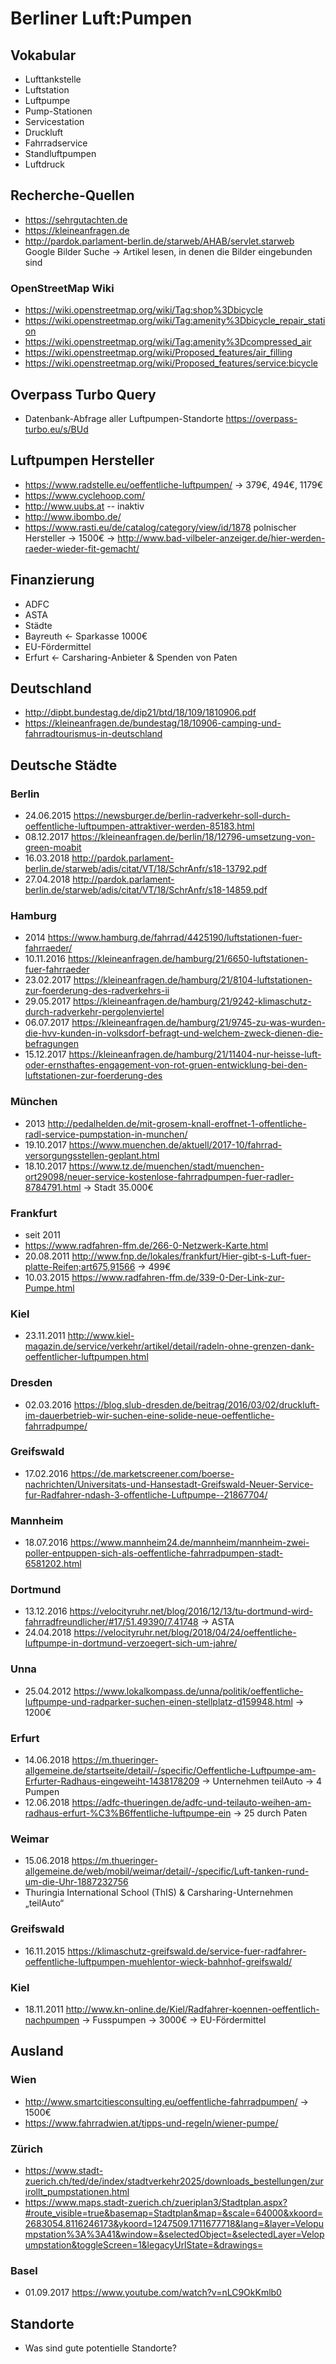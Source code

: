 # Berliner Luft:Pumpen

## Vokabular

- Lufttankstelle
- Luftstation
- Luftpumpe
- Pump-Stationen
- Servicestation
- Druckluft
- Fahrradservice
- Standluftpumpen
- Luftdruck


## Recherche-Quellen
- https://sehrgutachten.de
- https://kleineanfragen.de
- http://pardok.parlament-berlin.de/starweb/AHAB/servlet.starweb
Google Bilder Suche -> Artikel lesen, in denen die Bilder eingebunden sind

### OpenStreetMap Wiki
- https://wiki.openstreetmap.org/wiki/Tag:shop%3Dbicycle
- https://wiki.openstreetmap.org/wiki/Tag:amenity%3Dbicycle_repair_station
- https://wiki.openstreetmap.org/wiki/Tag:amenity%3Dcompressed_air
- https://wiki.openstreetmap.org/wiki/Proposed_features/air_filling
- https://wiki.openstreetmap.org/wiki/Proposed_features/service:bicycle

## Overpass Turbo Query
- Datenbank-Abfrage aller Luftpumpen-Standorte https://overpass-turbo.eu/s/BUd


## Luftpumpen Hersteller
- https://www.radstelle.eu/oeffentliche-luftpumpen/ -> 379€, 494€, 1179€
- https://www.cyclehoop.com/
- http://www.uubs.at -- inaktiv
- http://www.ibombo.de/
- https://www.rasti.eu/de/catalog/category/view/id/1878
polnischer Hersteller -> 1500€ -> http://www.bad-vilbeler-anzeiger.de/hier-werden-raeder-wieder-fit-gemacht/

## Finanzierung
- ADFC
- ASTA
- Städte
- Bayreuth <- Sparkasse 1000€
- EU-Fördermittel
- Erfurt <- Carsharing-Anbieter & Spenden von Paten


## Deutschland
- http://dipbt.bundestag.de/dip21/btd/18/109/1810906.pdf
- https://kleineanfragen.de/bundestag/18/10906-camping-und-fahrradtourismus-in-deutschland


## Deutsche Städte

### Berlin
- 24.06.2015 https://newsburger.de/berlin-radverkehr-soll-durch-oeffentliche-luftpumpen-attraktiver-werden-85183.html
- 08.12.2017 https://kleineanfragen.de/berlin/18/12796-umsetzung-von-green-moabit
- 16.03.2018 http://pardok.parlament-berlin.de/starweb/adis/citat/VT/18/SchrAnfr/s18-13792.pdf
- 27.04.2018 http://pardok.parlament-berlin.de/starweb/adis/citat/VT/18/SchrAnfr/s18-14859.pdf

### Hamburg
- 2014 https://www.hamburg.de/fahrrad/4425190/luftstationen-fuer-fahrraeder/
- 10.11.2016 https://kleineanfragen.de/hamburg/21/6650-luftstationen-fuer-fahrraeder
- 23.02.2017 https://kleineanfragen.de/hamburg/21/8104-luftstationen-zur-foerderung-des-radverkehrs-ii
- 29.05.2017 https://kleineanfragen.de/hamburg/21/9242-klimaschutz-durch-radverkehr-pergolenviertel
- 06.07.2017 https://kleineanfragen.de/hamburg/21/9745-zu-was-wurden-die-hvv-kunden-in-volksdorf-befragt-und-welchem-zweck-dienen-die-befragungen
- 15.12.2017 https://kleineanfragen.de/hamburg/21/11404-nur-heisse-luft-oder-ernsthaftes-engagement-von-rot-gruen-entwicklung-bei-den-luftstationen-zur-foerderung-des

### München
- 2013 http://pedalhelden.de/mit-grosem-knall-eroffnet-1-offentliche-radl-service-pumpstation-in-munchen/
- 19.10.2017 https://www.muenchen.de/aktuell/2017-10/fahrrad-versorgungsstellen-geplant.html
- 18.10.2017 https://www.tz.de/muenchen/stadt/muenchen-ort29098/neuer-service-kostenlose-fahrradpumpen-fuer-radler-8784791.html -> Stadt 35.000€

### Frankfurt
- seit 2011
- https://www.radfahren-ffm.de/266-0-Netzwerk-Karte.html
- 20.08.2011 http://www.fnp.de/lokales/frankfurt/Hier-gibt-s-Luft-fuer-platte-Reifen;art675,91566 -> 499€
- 10.03.2015 https://www.radfahren-ffm.de/339-0-Der-Link-zur-Pumpe.html

### Kiel
- 23.11.2011 http://www.kiel-magazin.de/service/verkehr/artikel/detail/radeln-ohne-grenzen-dank-oeffentlicher-luftpumpen.html

### Dresden
- 02.03.2016 https://blog.slub-dresden.de/beitrag/2016/03/02/druckluft-im-dauerbetrieb-wir-suchen-eine-solide-neue-oeffentliche-fahrradpumpe/

### Greifswald
- 17.02.2016 https://de.marketscreener.com/boerse-nachrichten/Universitats-und-Hansestadt-Greifswald-Neuer-Service-fur-Radfahrer-ndash-3-offentliche-Luftpumpe--21867704/

### Mannheim
- 18.07.2016 https://www.mannheim24.de/mannheim/mannheim-zwei-poller-entpuppen-sich-als-oeffentliche-fahrradpumpen-stadt-6581202.html

### Dortmund
- 13.12.2016 https://velocityruhr.net/blog/2016/12/13/tu-dortmund-wird-fahrradfreundlicher/#17/51.49390/7.41748 -> ASTA
- 24.04.2018 https://velocityruhr.net/blog/2018/04/24/oeffentliche-luftpumpe-in-dortmund-verzoegert-sich-um-jahre/

### Unna
- 25.04.2012 https://www.lokalkompass.de/unna/politik/oeffentliche-luftpumpe-und-radparker-suchen-einen-stellplatz-d159948.html -> 1200€

### Erfurt
- 14.06.2018 https://m.thueringer-allgemeine.de/startseite/detail/-/specific/Oeffentliche-Luftpumpe-am-Erfurter-Radhaus-eingeweiht-1438178209 -> Unternehmen teilAuto -> 4 Pumpen
- 12.06.2018 https://adfc-thueringen.de/adfc-und-teilauto-weihen-am-radhaus-erfurt-%C3%B6ffentliche-luftpumpe-ein -> 25 durch Paten

### Weimar
- 15.06.2018 https://m.thueringer-allgemeine.de/web/mobil/weimar/detail/-/specific/Luft-tanken-rund-um-die-Uhr-1887232756
- Thuringia International School (ThIS) & Carsharing-Unternehmen „teilAuto“

### Greifswald
- 16.11.2015 https://klimaschutz-greifswald.de/service-fuer-radfahrer-oeffentliche-luftpumpen-muehlentor-wieck-bahnhof-greifswald/

### Kiel
- 18.11.2011 http://www.kn-online.de/Kiel/Radfahrer-koennen-oeffentlich-nachpumpen -> Fusspumpen -> 3000€ -> EU-Fördermittel

## Ausland

### Wien
- http://www.smartcitiesconsulting.eu/oeffentliche-fahrradpumpen/ -> 1500€
- https://www.fahrradwien.at/tipps-und-regeln/wiener-pumpe/

### Zürich
- https://www.stadt-zuerich.ch/ted/de/index/stadtverkehr2025/downloads_bestellungen/zurirollt_pumpstationen.html
- https://www.maps.stadt-zuerich.ch/zueriplan3/Stadtplan.aspx?#route_visible=true&basemap=Stadtplan&map=&scale=64000&xkoord=2683054.8116246173&ykoord=1247509.1711677718&lang=&layer=Velopumpstation%3A%3A41&window=&selectedObject=&selectedLayer=Velopumpstation&toggleScreen=1&legacyUrlState=&drawings=

### Basel
- 01.09.2017 https://www.youtube.com/watch?v=nLC9OkKmlb0



## Standorte
- Was sind gute potentielle Standorte?


